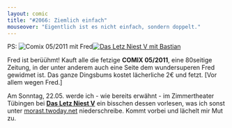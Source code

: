 ```yaml
---
layout: comic
title: "#2066: Ziemlich einfach"
mouseover: "Eigentlich ist es nicht einfach, sondern doppelt."
---
```


PS:
<img src="http://www.fonflatter.de/bilder/comix_052011s.jpg" alt="Comix 05/2011 mit Fred" /><a href="http://www.das-letz-niest.de/"><img src="http://www.fonflatter.de/bilder/dln5.jpg" alt="Das Letz Niest V mit Bastian" /></a>

Fred ist berüühmt!
Kauft alle die fetzige <strong>COMIX 05/2011</strong>, eine 80seitige Zeitung, in der unter anderem auch eine Seite dem wundersuperen Fred gewidmet ist.
Das ganze Dingsbums kostet lächerliche 2€ und fetzt. 
[Vor allem wegen Fred.]

Am Sonntag, 22.05. werde ich - wie bereits erwähnt - im Zimmertheater Tübingen bei <a href="http://www.das-letz-niest.de/"><strong>Das Letz Niest V</strong></a> ein bisschen dessen vorlesen, was ich sonst unter <a href="http://morast.twoday.net">morast.twoday.net</a> niederschreibe. 
Kommt vorbei und lächelt mir Mut zu.
